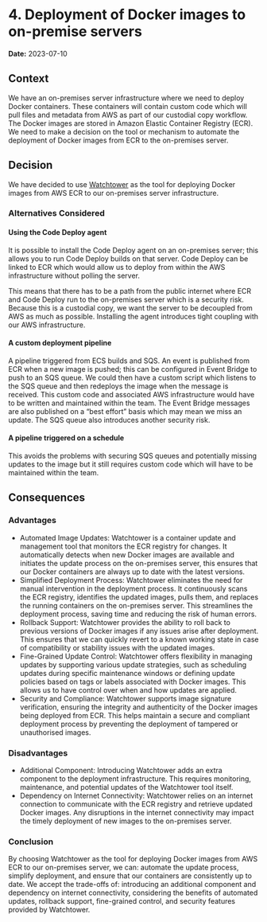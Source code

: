 # 4. Deployment of Docker images to on-premise servers

**Date:** 2023-07-10

## Context

We have an on-premises server infrastructure where we need to deploy Docker containers. These containers will contain custom code which will pull files and metadata from AWS as part of our custodial copy workflow. The Docker images are stored in Amazon Elastic Container Registry (ECR). We need to make a decision on the tool or mechanism to automate the deployment of Docker images from ECR to the on-premises server.

## Decision

We have decided to use [Watchtower](https://containrrr.dev/watchtower/) as the tool for deploying Docker images from AWS ECR to our on-premises server infrastructure.

### Alternatives Considered

#### Using the Code Deploy agent

It is possible to install the Code Deploy agent on an on-premises server; this allows you to run Code Deploy builds on that server. Code Deploy can be linked to ECR which would allow us to deploy from within the AWS infrastructure without polling the server.

This means that there has to be a path from the public internet where ECR and Code Deploy run to the on-premises server which is a security risk. Because this is a custodial copy, we want the server to be decoupled from AWS as much as possible. Installing the agent introduces tight coupling with our AWS infrastructure.

#### A custom deployment pipeline

A pipeline triggered from ECS builds and SQS. An event is published from ECR when a new image is pushed; this can be configured in Event Bridge to push to an SQS queue. We could then have a custom script which listens to the SQS queue and then redeploys the image when the message is received. This custom code and associated AWS infrastructure would have to be written and maintained within the team. The Event Bridge messages are also published on a “best effort” basis which may mean we miss an update. The SQS queue also introduces another security risk.

#### A pipeline triggered on a schedule

This avoids the problems with securing SQS queues and potentially missing updates to the image but it still requires custom code which will have to be maintained within the team.

## Consequences

### Advantages

- Automated Image Updates: Watchtower is a container update and management tool that monitors the ECR registry for changes. It automatically detects when new Docker images are available and initiates the update process on the on-premises server, this ensures that our Docker containers are always up to date with the latest versions.
- Simplified Deployment Process: Watchtower eliminates the need for manual intervention in the deployment process. It continuously scans the ECR registry, identifies the updated images, pulls them, and replaces the running containers on the on-premises server. This streamlines the deployment process, saving time and reducing the risk of human errors.
- Rollback Support: Watchtower provides the ability to roll back to previous versions of Docker images if any issues arise after deployment. This ensures that we can quickly revert to a known working state in case of compatibility or stability issues with the updated images.
- Fine-Grained Update Control: Watchtower offers flexibility in managing updates by supporting various update strategies, such as scheduling updates during specific maintenance windows or defining update policies based on tags or labels associated with Docker images. This allows us to have control over when and how updates are applied.
- Security and Compliance: Watchtower supports image signature verification, ensuring the integrity and authenticity of the Docker images being deployed from ECR. This helps maintain a secure and compliant deployment process by preventing the deployment of tampered or unauthorised images.

### Disadvantages

- Additional Component: Introducing Watchtower adds an extra component to the deployment infrastructure. This requires monitoring, maintenance, and potential updates of the Watchtower tool itself.
- Dependency on Internet Connectivity: Watchtower relies on an internet connection to communicate with the ECR registry and retrieve updated Docker images. Any disruptions in the internet connectivity may impact the timely deployment of new images to the on-premises server.

### Conclusion

By choosing Watchtower as the tool for deploying Docker images from AWS ECR to our on-premises server, we can: automate the update process, simplify deployment, and ensure that our containers are consistently up to date. We accept the trade-offs of: introducing an additional component and dependency on internet connectivity, considering the benefits of automated updates, rollback support, fine-grained control, and security features provided by Watchtower.
